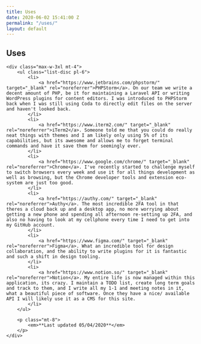 ```yaml
---
title: Uses
date: 2020-06-02 15:41:00 Z
permalink: "/uses/"
layout: default
---
```


<section class="max-w-6xl mx-auto px-4 lg:py-8">
    <h1>
        Uses
    </h1>

    <div class="max-w-3xl mt-4">
        <ul class="list-disc pl-6">
            <li>
                <a href="https://www.jetbrains.com/phpstorm/" target="_blank" rel="noreferrer">PHPStorm</a>. On our team we write a decent amount of PHP, be it for maintaining a Laravel API or writing WordPress plugins for content editors. I was introduced to PHPStorm back when I was still using Coda to directly edit files on the server and haven't looked back.
            </li>
            <li>
                <a href="https://www.iterm2.com/" target="_blank" rel="noreferrer">iTerm2</a>. Someone told me that you could do really neat things with themes and I am likely only using 5% of its capabilities, but its awesome and allows me to forget terminal commands and have it save them for seemingly ever.
            </li>
            <li>
                <a href="https://www.google.com/chrome/" target="_blank" rel="noreferrer">Chrome</a>. I've recently started to challenge myself to switch browsers every week and use it for all things development as well as browsing, but the Chrome developer tools and extension eco-system are just too good.
            </li>
            <li>
                <a href="https://authy.com/" target="_blank" rel="noreferrer">Authy</a>. The most incredible 2FA tool in that theres a cloud back up and a desktop app, no more worrying about getting a new phone and spending all afternoon re-setting up 2FA, and also no having to look at my cellphone every time I need to get into my GitHub account.
            </li>
            <li>
                <a href="https://www.figma.com/" target="_blank" rel="noreferrer">Figma</a>. What an incredible tool for design collaboration, and the ability to write plugins for it is fantastic and such a shift in design tooling.
            </li>
            <li>
                <a href="https://www.notion.so/" target="_blank" rel="noreferrer">Notion</a>. My entire life is now managed within this application, its crazy. I maintain a TODO list, create long term goals and track to them, and I write all my 1-1 and meeting notes in it, what a beautiful piece of software. Once they have a nice/ available API I will likely use it as a CMS for this site.
            </li>
        </ul>

        <p class="mt-8">
            <em>**Last updated 05/04/2020**</em>
        </p>
    </div>
</section>